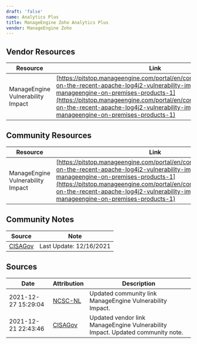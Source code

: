 ```yaml
---
draft: 'false'
name: Analytics Plus
title: ManageEngine Zoho Analytics Plus
vendor: ManageEngine Zoho
---
```


## Vendor Resources
| Resource | Link |
| --- | --- |
| ManageEngine Vulnerability Impact | [https://pitstop.manageengine.com/portal/en/community/topic/update-on-the-recent-apache-log4j2-vulnerability-impact-on-manageengine-on-premises-products-1](https://pitstop.manageengine.com/portal/en/community/topic/update-on-the-recent-apache-log4j2-vulnerability-impact-on-manageengine-on-premises-products-1) |

## Community Resources
| Resource | Link |
| --- | --- |
| ManageEngine Vulnerability Impact | [https://pitstop.manageengine.com/portal/en/community/topic/update-on-the-recent-apache-log4j2-vulnerability-impact-on-manageengine-on-premises-products-1](https://pitstop.manageengine.com/portal/en/community/topic/update-on-the-recent-apache-log4j2-vulnerability-impact-on-manageengine-on-premises-products-1) |

## Community Notes
| Source | Note |
| --- | --- |
| [CISAGov](https://raw.githubusercontent.com/cisagov/log4j-affected-db/develop/README.md) | Last Update: 12/16/2021 |

## Sources
| Date | Attribution | Description |
| --- | --- | --- |
| 2021-12-27 15:29:04 | [NCSC-NL](https://github.com/NCSC-NL/log4shell/blob/main/software/README.md) | Updated community link ManageEngine Vulnerability Impact.  |
| 2021-12-21 22:43:46 | [CISAGov](https://raw.githubusercontent.com/cisagov/log4j-affected-db/develop/README.md) | Updated vendor link ManageEngine Vulnerability Impact. Updated community note.  |
